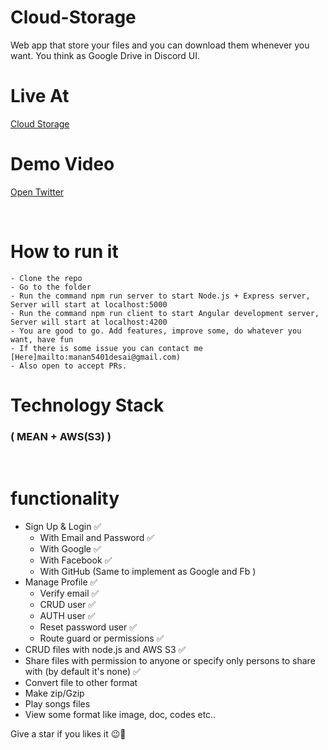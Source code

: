 # Cloud-Storage

Web app that store your files and you can download them whenever you want. You think as Google Drive in Discord UI.
<br/>

# Live At

<a href="https://cloud-storage-client-b121d.web.app">Cloud Storage</a>

# Demo Video

<a href="https://t.co/z1KjIpsYnO">Open Twitter</a>

<br/>

# How to run it

    - Clone the repo
    - Go to the folder
    - Run the command npm run server to start Node.js + Express server, Server will start at localhost:5000
    - Run the command npm run client to start Angular development server,
    Server will start at localhost:4200
    - You are good to go. Add features, improve some, do whatever you want, have fun
    - If there is some issue you can contact me [Here]mailto:manan5401desai@gmail.com)
    - Also open to accept PRs.

# Technology Stack

### ( MEAN + AWS(S3) )

<br/>

# functionality

<ul>
    <li>
        Sign Up & Login ✅
        <ul>
            <li>With Email and Password ✅</li>
            <li>With Google ✅</li>
            <li>With Facebook ✅</li>
            <li>With GitHub (Same to implement as Google and Fb )</li>
        </ul>
    </li>
    <li>
        Manage Profile ✅
        <ul>
            <li>Verify email ✅</li>
            <li>CRUD user ✅</li>
            <li>AUTH user ✅</li>
            <li>Reset password user ✅</li>
            <li>Route guard or permissions ✅</li>
        </ul>
    </li>
    <li>
        CRUD files with node.js and AWS S3 ✅
    </li>
    <li>
        Share files with permission to anyone or specify only persons to share with (by default it's none) ✅
    </li>
    <li>
        Convert file to other format
    </li>
    <li>
        Make zip/Gzip
    </li>
    <li>
        Play songs files
    </li>
    <li>
        View some format like image, doc, codes etc..
    </li>
</ul>

<p>Give a star if you likes it 😉🙂</p>
